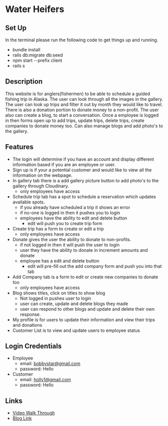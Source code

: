 # Water Heifers

## Set Up

In the terminal please run the following code to get things up and running.

- bundle install
- rails db:migrate db:seed
- npm start --prefix client
- rails s

## Description

This website is for anglers(fishermen) to be able to schedule a guided fishing trip in Alaska. The user can look through all the images in the gallery. The user can look up trips and filter it out by month they would like to travel. There is also a donation portion to donate money to a non-profit. The user also can create a blog, to start a conversation. Once a employee is logged in then forms open up to add trips, update trips, delete trips, create companies to donate money too. Can also manage blogs and add photo's to the gallery. 

## Features

 * The login will determine if you have an account and display different information based if you are an employee or user.
 * Sign up is if your a potential customer and would like to view all the information on the webpage.
 * In gallery tab there is a add gallery picture button to add photo's to the gallery through Cloudinary. 
    - only employees have access
* Schedule trip tab has a spot to schedule a reservation which updates available spots.
    - if you already have scheduled a trip it shows an error
    - if no-one is logged in then it pushes you to login 
    - employees have the ability to edit and delete button
        - edit will push you to create trip form
* Create trip has a form to create or edit a trip
    - only employees have access
* Donate gives the user the ability to donate to non-profits.
    - if not logged in then it will push the user to login
    - user they have the ability to donate in increment amounts and donate
    - employee has a edit and delete button
        - edit will pre-fill out the add company form and push you into that tab
* Add Company tab is a form to edit or create new companies to donate too
    - only employees have access 
* Blog shows titles, click on titles to show blog
    - Not logged in pushes user to login
    - user can create, update and delete blogs they made
    - user can respond to other blogs and update and delete their own response.
* My profile is for users to update their information and view their trips and donations
* Customer List is to view and update users to employee status

## Login Credentials 
* Employee 
    * email: bobbystar@gmail.com
    * password: Hello
* Customer 
    * email: holly1@gmail.com
    * password: Hello

## Links 
* [Video Walk Through](https://youtu.be/9DXDHDTXYMw)
* [Blog Link](https://medium.com/@bobby.edmonds89/redux-for-the-user-in-react-330551156bfc)